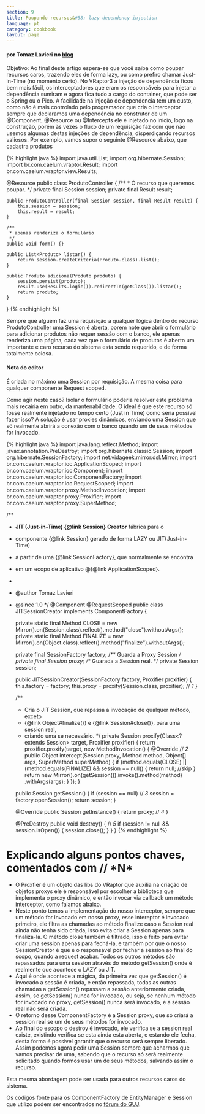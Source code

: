 ```yaml
---
section: 9
title: Poupando recursos&#58; lazy dependency injection
language: pt
category: cookbook
layout: page
---
```


<h4>por Tomaz Lavieri no <a href="http://blog.tomazlavieri.com.br/2009/vraptor-3-poupando-recursos-lazy-dependence-injection/">blog</a></h4>

Objetivo: Ao final deste artigo espera-se que você saiba como poupar recursos caros, trazendo eles de forma lazy, ou como prefiro chamar Just-in-Time (no momento certo).
No VRaptor3 a injeção de dependência ficou bem mais fácil, os interceptadores que eram os responsáveis para injetar a dependência sumiram e agora fica tudo a cargo do container, que pode ser o Spring ou o Pico.
A facilidade na injeção de dependencia tem um custo, como não é mais controlado pelo programador que cria o interceptor sempre que declaramos uma dependência no construtor de um @Component, @Resource ou @Intercepts ele é injetado no início, logo na construção, porém às vezes o fluxo de um requisição faz com que não usemos algumas destas injeções de dependência, disperdiçando recursos valiosos.
Por exemplo, vamos supor o seguinte @Resource abaixo, que cadastra produtos

{% highlight java %}
import java.util.List;
import org.hibernate.Session;
import br.com.caelum.vraptor.Result;
import br.com.caelum.vraptor.view.Results;

@Resource
public class ProdutoController {
    /**
     * O recurso que queremos poupar.
     */
    private final Session session;
    private final Result result;
   
    public ProdutoController(final Session session, final Result result) {
        this.session = session;
        this.result = result;
    }
   
    /**
     * apenas renderiza o formulário
     */
    public void form() {}
   
    public List<Produto> listar() {
        return session.createCriteria(Produto.class).list();
    }
   
    public Produto adiciona(Produto produto) {
        session.persist(produto);
        result.use(Results.logic()).redirectTo(getClass()).listar();
        return produto;
    }
}
{% endhighlight %}

Sempre que alguem faz uma requisição a qualquer lógica dentro do recurso ProdutoController uma Session é aberta, porem note que abrir o formulário para adicionar produtos não requer sessão com o banco, ele apenas renderiza uma página, cada vez que o formulário de produtos é aberto um importante e caro recurso do sistema esta sendo requerido, e de forma totalmente ociosa.

<div class="nota">
<h4>Nota do editor</h4>
É criada no máximo uma Session por requisição. A mesma coisa para qualquer componente Request scoped.
</div>

Como agir neste caso? Isolar o formulário poderia resolver este problema mais recairia em outro, da mantenabilidade.
O ideal é que este recurso só fosse realmente injetado no tempo certo (Just in Time) como seria possível fazer isso? A solução é usar proxies dinâmicos, enviando uma Session que só realmente abrirá a conexão com o banco quando um de seus métodos for invocado.

{% highlight java %}
import java.lang.reflect.Method;
import javax.annotation.PreDestroy;
import org.hibernate.classic.Session;
import org.hibernate.SessionFactory;
import net.vidageek.mirror.dsl.Mirror;
import br.com.caelum.vraptor.ioc.ApplicationScoped;
import br.com.caelum.vraptor.ioc.Component;
import br.com.caelum.vraptor.ioc.ComponentFactory;
import br.com.caelum.vraptor.ioc.RequestScoped;
import br.com.caelum.vraptor.proxy.MethodInvocation;
import br.com.caelum.vraptor.proxy.Proxifier;
import br.com.caelum.vraptor.proxy.SuperMethod;

/**
* <b>JIT (Just-in-Time) {@link Session} Creator</b> fábrica para o 
* componente {@link Session} gerado de forma LAZY ou JIT(Just-in-Time) 
* a partir de uma {@link SessionFactory}, que normalmente se encontra 
* em um ecopo de aplicativo @{@link ApplicationScoped}.
*
* @author Tomaz Lavieri
* @since 1.0
*/
@Component
@RequestScoped
public class JITSessionCreator implements ComponentFactory<Session> {
       
    private static final Method CLOSE = 
            new Mirror().on(Session.class).reflect().method("close").withoutArgs();
    private static final Method FINALIZE = 
            new Mirror().on(Object.class).reflect().method("finalize").withoutArgs();
            
    private final SessionFactory factory;
    /** Guarda a Proxy Session */
    private final Session proxy;
    /** Guarada a Session real. */
    private Session session;
   
    public JITSessionCreator(SessionFactory factory, Proxifier proxifier) {
        this.factory = factory;
        this.proxy = proxify(Session.class, proxifier); // *1*
    }
   
    /**
     * Cria o JIT Session, que repassa a invocação de qualquer método, exceto
     * {@link Object#finalize()} e {@link Session#close()}, para uma session real, 
     * criando uma se necessário.
     */
    private Session proxify(Class<? extends Session> target, Proxifier proxifier) {
        return proxifier.proxify(target, new MethodInvocation<Session>() {
            @Override // *2*
            public Object intercept(Session proxy, Method method, Object[] args, 
                                                            SuperMethod superMethod) {
                if (method.equals(CLOSE) 
                        || (method.equals(FINALIZE) && session == null)) {
                    return null; //skip
                }
                return new Mirror().on(getSession()).invoke().method(method)
                                    .withArgs(args);
            }
        });
    }
   
    public Session getSession() {
        if (session == null) // *3*
                session = factory.openSession();
        return session;
    }
   
    @Override
    public Session getInstance() {
        return proxy; // *4*
    }
   
    @PreDestroy
    public void destroy() { // *5*
        if (session != null && session.isOpen()) {
            session.close();
        }
    }
}
{% endhighlight %}

<h1>Explicando alguns pontos chaves, comentados com // *N*</h1>

<ul class="cookbook">
<li>O Proxfier é um objeto das libs do VRaptor que auxilia na criação de objetos proxys ele é responsável por escolher a biblioteca que implementa o proxy dinâmico, e então invocar via callback um método interceptor, como falamos abaixo.</li>

<li>Neste ponto temos a implementação do nosso interceptor, sempre que um método for invocado em nosso proxy, esse intereptor é invocado primeiro, ele filtra as chamadas ao método finalize caso a Session real ainda não tenha sido criada, isso evita criar a Session apenas para finaliza-la. O método close também é filtrado, isso é feito para evitar criar uma session apenas para fechá-la, e também por que o nosso SessionCreator é que é o responsavel por fechar a session ao final do scopo, quando a request acabar. Todos os outros métodos são repassados para uma session através do método getSession() onde é realmente que acontece o LAZY ou JIT.</li>

<li>Aqui é onde acontece a mágica, da primeira vez que getSession() é invocado a sessão é criada, e então repassada, todas as outras chamadas a getSession() repassam a sessão anteriormente criada, assim, se getSession() nunca for invocado, ou seja, se nenhum método for invocado no proxy, getSession() nunca será invocado, e a sessão real não será criada.</li>

<li>O retorno desse ComponentFactory é a Session proxy, que só criará a session real se um de seus métodos for invocado.</li>

<li>Ao final do escopo o destroy é invocado, ele verifica se a session real existe, existindo verifica se esta ainda esta aberta, e estando ele fecha, desta forma é possivel garantir que o recurso será sempre liberado. Assim podemos agora pedir uma Session sempre que acharmos que vamos precisar de uma, sabendo que o recurso só será realmente solicitado quando formos usar um de seus métodos, salvando assim o recurso.</li>
</ul>

Esta mesma abordagem pode ser usada para outros recursos caros do sistema.

Os códigos fonte para os ComponentFactory de EntityManager e Session que utilizo podem ser encontrados no <a href="http://guj.com.br/posts/list/141500.java">fórum do GUJ</a>.

